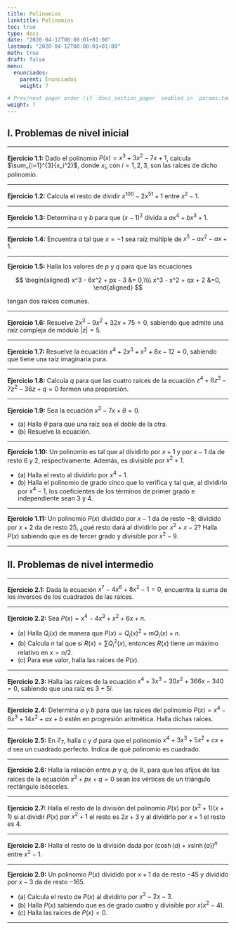 ```yaml
---
title: Polinomios
linktitle: Polinomios
toc: true
type: docs
date: "2020-04-12T00:00:01+01:00"
lastmod: "2020-04-12T00:00:01+01:00"
math: true
draft: false
menu:
  enunciados:
    parent: Enunciados
    weight: 7

# Prev/next pager order (if `docs_section_pager` enabled in `params.toml`)
weight: 7
---
```


## I. Problemas de nivel inicial

---

**Ejercicio 1.1:** Dado el polinomio $P(x) = x^3 + 3x^2 - 7x + 1$, calcula $\sum_{i=1}^{3}{x_i^2}$, donde $x_i$, con $i=1,2,3$, son las raíces de dicho polinomio.

---

**Ejercicio 1.2:** Calcula el resto de dividir $x^{100} - 2x^{51} + 1$ entre $x^2-1$.

---

**Ejercicio 1.3:** Determina $a$ y $b$ para que $(x-1)^2$ divida a $ax^4 + bx^3 + 1$.

---

**Ejercicio 1.4:** Encuentra $a$ tal que $x=-1$ sea raíz múltiple de $x^5 - ax^2 - ax + 1$.

---

**Ejercicio 1.5:** Halla los valores de $p$ y $q$ para que las ecuaciones

$$
\begin{aligned}
x^3 - 6x^2 + px - 3 &= 0,\\\\ x^3 - x^2 + qx + 2 &=0,
\end{aligned}
$$

tengan dos raíces comunes.

---

**Ejercicio 1.6:** Resuelve $2x^3 - 9x^2 + 32x + 75 = 0$, sabiendo que admite una raíz compleja de módulo $|z| = 5$.

---

**Ejercicio 1.7:** Resuelve la ecuación $x^4 + 2x^3 + x^2 + 8x - 12 = 0$, sabiendo que tiene una raíz imaginaria pura.

---

**Ejercicio 1.8:** Calcula $q$ para que las cuatro raíces de la ecuación $z^4 + 6z^3 - 7z^2 - 36z + q = 0$ formen una proporción.

---

**Ejercicio 1.9:** Sea la ecuación $x^3 - 7x + \theta = 0$.

- (a) Halla $\theta$ para que una raíz sea el doble de la otra.
- (b) Resuelve la ecuación.

---

**Ejercicio 1.10:** Un polinomio es tal que al dividirlo por $x+1$ y por $x-1$ da de resto $6$ y $2$, respectivamente. Además, es divisible por $x^2+1$.

- (a) Halla el resto al dividirlo por $x^4-1$.
- (b) Halla el polinomio de grado cinco que lo verifica y tal que, al dividirlo por $x^4-1$, los coeficientes de los términos de primer grado e independiente sean $3$ y $4$.

---

**Ejercicio 1.11:** Un polinomio $P(x)$ dividido por $x-1$ da de resto $-8$; dividido por $x+2$ da de resto $25$, ¿qué resto dará al dividirlo por $x^2 + x - 2$? Halla $P(x)$ sabiendo que es de tercer grado y divisible por $x^2 - 9$.

---

## II. Problemas de nivel intermedio

---

**Ejercicio 2.1:** Dada la ecuación $x^7 - 4x^6 + 8x^2 - 1 = 0$, encuentra la suma de los inversos de los cuadrados de las raíces.

---

**Ejercicio 2.2:** Sea $P(x) = x^4 - 4x^3 + x^2 + 6x + n$.

- (a) Halla $Q_i(x)$ de manera que $P(x) = Q_i(x)^2 + mQ_i(x) + n$.
- (b) Calcula $n$ tal que si $R(x) = \sum{Q_i^2(x)}$, entonces $R(x)$ tiene un máximo relativo en $x = n / 2$.
- (c) Para ese valor, halla las raíces de $P(x)$.

---

**Ejercicio 2.3:** Halla las raíces de la ecuación $x^4 + 3x^3 - 30x^2 + 366x - 340 = 0$, sabiendo que una raíz es $3 + 5i$.

---

**Ejercicio 2.4:** Determina $a$ y $b$ para que las raíces del polinomio $P(x) = x^4 - 8x^3 + 14x^2 + ax + b$ estén en progresión aritmética. Halla dichas raíces.

---

**Ejercicio 2.5:** En $\mathbb{Z}_7$, halla $c$ y $d$ para que el polinomio $x^4 + 3x^3 + 5x^2 + cx + d$ sea un cuadrado perfecto. Indica de qué polinomio es cuadrado.

---

**Ejercicio 2.6:** Halla la relación entre $p$ y $q$, de $\mathbb{R}$, para que los afijos de las raíces de la ecuación $x^3 + px + q = 0$ sean los vértices de un triángulo rectángulo isósceles.

---

**Ejercicio 2.7:** Halla el resto de la división del polinomio $P(x)$ por $(x^2 + 1)(x + 1)$ si al dividir $P(x)$ por $x^2+1$ el resto es $2x + 3$ y al dividirlo por $x+1$ el resto es $4$.

---

**Ejercicio 2.8:** Halla el resto de la división dada por $(\cosh{(a)} + x\sinh{(a)})^n$ entre $x^2 - 1$.

---

**Ejercicio 2.9:** Un polinomio $P(x)$ dividido por $x + 1$ da de resto $-45$ y dividido por $x-3$ da de resto $-165$.

- (a) Calcula el resto de $P(x)$ al dividirlo por $x^2 - 2x - 3$.
- (b) Halla $P(x)$ sabiendo que es de grado cuatro y divisible por $x(x^2 - 4)$.
- (c) Halla las raíces de $P(x) = 0$.

---
